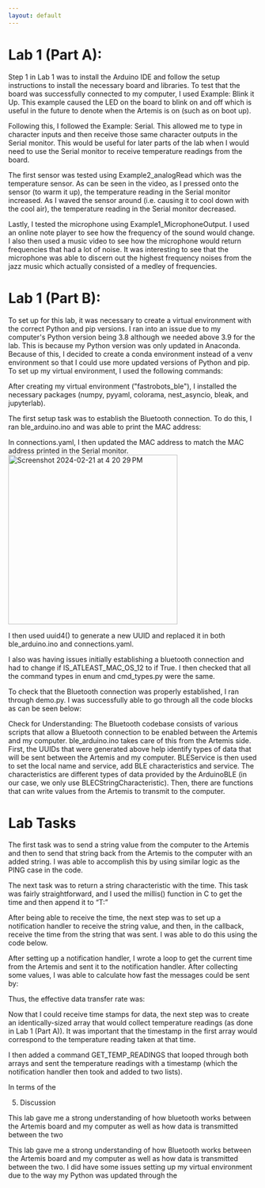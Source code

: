```yaml
---
layout: default
---
```


# Lab 1 (Part A):

Step 1 in Lab 1 was to install the Arduino IDE and follow the setup instructions to install the necessary board and libraries. To test that the board was successfully connected to my computer, I used Example: Blink it Up. This example caused the LED on the board to blink on and off which is useful in the future to denote when the Artemis is on (such as on boot up).



Following this, I followed the Example: Serial. This allowed me to type in character inputs and then receive those same character outputs in the Serial monitor. This would be useful for later parts of the lab when I would need to use the Serial monitor to receive temperature readings from the board.

The first sensor was tested using Example2_analogRead which was the temperature sensor. As can be seen in the video, as I pressed onto the sensor (to warm it up), the temperature reading in the Serial monitor increased. As I waved the sensor around (i.e. causing it to cool down with the cool air), the temperature reading in the Serial monitor decreased.

Lastly, I tested the microphone using Example1_MicrophoneOutput. I used an online note player to see how the frequency of the sound would change. I also then used a music video to see how the microphone would return frequencies that had a lot of noise. It was interesting to see that the microphone was able to discern out the highest frequency noises from the jazz music which actually consisted of a medley of frequencies.

# Lab 1 (Part B):

To set up for this lab, it was necessary to create a virtual environment with the correct Python and pip versions. I ran into an issue due to my computer's Python version being 3.8 although we needed above 3.9 for the lab. This is because my Python version was only updated in Anaconda. Because of this, I decided to create a conda environment instead of a venv environment so that I could use more updated versions of Python and pip. To set up my virtual environment, I used the following commands:

After creating my virtual environment ("fastrobots_ble"), I installed the necessary packages (numpy, pyyaml, colorama, nest_asyncio, bleak, and jupyterlab).

The first setup task was to establish the Bluetooth connection. To do this, I ran ble_arduino.ino and was able to print the MAC address:

In connections.yaml, I then updated the MAC address to match the MAC address printed in the Serial monitor.<img 
                                                                                                             width="342" alt="Screenshot 2024-02-21 at 4 20 29 PM" src="https://github.com/ns14/ns14.github.io/assets/65001356/951860eb-12cb-416d-98ee-6162454e9d80">


I then used uuid4() to generate a new UUID and replaced it in both ble_arduino.ino and connections.yaml.

I also was having issues initially establishing a bluetooth connection and had to change if IS_ATLEAST_MAC_OS_12 to if True. I then checked that all the command types in enum and cmd_types.py were the same.

To check that the Bluetooth connection was properly established, I ran through demo.py. I was successfully able to go through all the code blocks as can be seen below:

Check for Understanding: The Bluetooth codebase consists of various scripts that allow a Bluetooth connection to be enabled between the Artemis and my computer. ble_arduino.ino takes care of this from the Artemis side. First, the UUIDs that were generated above help identify types of data that will be sent between the Artemis and my computer. BLEService is then used to set the local name and service, add BLE characteristics and service. The characteristics are different types of data provided by the ArduinoBLE (in our case, we only use BLECStringCharacteristic). Then, there are functions that can write values from the Artemis to transmit to the computer.

# Lab Tasks

The first task was to send a string value from the computer to the Artemis and then to send that string back from the Artemis to the computer with an added string. I was able to accomplish this by using similar logic as the PING case in the code.

The next task was to return a string characteristic with the time. This task was fairly straightforward, and I used the millis() function in C to get the time and then append it to “T:”

After being able to receive the time, the next step was to set up a notification handler to receive the string value, and then, in the callback, receive the time from the string that was sent. I was able to do this using the code below.

After setting up a notification handler, I wrote a loop to get the current time from the Artemis and sent it to the notification handler. After collecting some values, I was able to calculate how fast the messages could be sent by:

Thus, the effective data transfer rate was:

Now that I could receive time stamps for data, the next step was to create an identically-sized array that would collect temperature readings (as done in Lab 1 (Part A)). It was important that the timestamp in the first array would correspond to the temperature reading taken at that time.

I then added a command GET_TEMP_READINGS that looped through both arrays and sent the temperature readings with a timestamp (which the notification handler then took and added to two lists).

In terms of the 

5. Discussion

This lab gave me a strong understanding of how bluetooth works between the Artemis board and my computer as well as how data is transmitted between the two

This lab gave me a strong understanding of how Bluetooth works between the Artemis board and my computer as well as how data is transmitted between the two. I did have some issues setting up my virtual environment due to the way my Python was updated through the 
